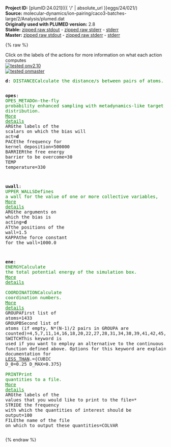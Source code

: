 **Project ID:** [plumID:24.021]({{ '/' | absolute_url }}eggs/24/021/)  
**Source:** molecular-dynamics/ion-pairing/caco3-batches-large/2/Analysis/plumed.dat  
**Originally used with PLUMED version:** 2.8  
**Stable:** [zipped raw stdout](plumed.dat.plumed.stdout.txt.zip) - [zipped raw stderr](plumed.dat.plumed.stderr.txt.zip) - [stderr](plumed.dat.plumed.stderr)  
**Master:** [zipped raw stdout](plumed.dat.plumed_master.stdout.txt.zip) - [zipped raw stderr](plumed.dat.plumed_master.stderr.txt.zip) - [stderr](plumed.dat.plumed_master.stderr)  

{% raw %}
<div class="plumedpreheader">
<div class="headerInfo" id="value_details_data/molecular-dynamics/ion-pairing/caco3-batches-large/2/Analysis/plumed.dat"> Click on the labels of the actions for more information on what each action computes </div>
<div class="containerBadge">
<div class="headerBadge"><a href="plumed.dat.plumed.stderr"><img src="https://img.shields.io/badge/v2.10-passing-green.svg" alt="tested onv2.10" /></a></div>
<div class="headerBadge"><a href="plumed.dat.plumed_master.stderr"><img src="https://img.shields.io/badge/master-passing-green.svg" alt="tested onmaster" /></a></div>
</div>
</div>
<pre class="plumedlisting">
<b name="data/molecular-dynamics/ion-pairing/caco3-batches-large/2/Analysis/plumed.datd" onclick='showPath("data/molecular-dynamics/ion-pairing/caco3-batches-large/2/Analysis/plumed.dat","data/molecular-dynamics/ion-pairing/caco3-batches-large/2/Analysis/plumed.datd","data/molecular-dynamics/ion-pairing/caco3-batches-large/2/Analysis/plumed.datd","brown")'>d</b>: <span class="plumedtooltip" style="color:green">DISTANCE<span class="right">Calculate the distance/s between pairs of atoms. <a href="https://www.plumed.org/doc-master/user-doc/html/DISTANCE" style="color:green">More details</a><i></i></span></span> <span class="plumedtooltip">ATOMS<span class="right">the pair of atom that we are calculating the distance between<i></i></span></span>=1433,857 

<span style="display:none;" id="data/molecular-dynamics/ion-pairing/caco3-batches-large/2/Analysis/plumed.datd">The DISTANCE action with label <b>d</b> calculates the following quantities:<table  align="center" frame="void" width="95%" cellpadding="5%"><tr><td width="5%"><b> Quantity </b>  </td><td><b> Description </b> </td></tr><tr><td width="5%">d.value</td><td>the DISTANCE between this pair of atoms</td></tr></table></span><b name="data/molecular-dynamics/ion-pairing/caco3-batches-large/2/Analysis/plumed.datopes" onclick='showPath("data/molecular-dynamics/ion-pairing/caco3-batches-large/2/Analysis/plumed.dat","data/molecular-dynamics/ion-pairing/caco3-batches-large/2/Analysis/plumed.datopes","data/molecular-dynamics/ion-pairing/caco3-batches-large/2/Analysis/plumed.datopes","brown")'>opes</b>: <span class="plumedtooltip" style="color:green">OPES_METAD<span class="right">On-the-fly probability enhanced sampling with metadynamics-like target distribution. <a href="https://www.plumed.org/doc-master/user-doc/html/OPES_METAD" style="color:green">More details</a><i></i></span></span> <span class="plumedtooltip">ARG<span class="right">the labels of the scalars on which the bias will act<i></i></span></span>=<b name="data/molecular-dynamics/ion-pairing/caco3-batches-large/2/Analysis/plumed.datd">d</b> <span class="plumedtooltip">PACE<span class="right">the frequency for kernel deposition<i></i></span></span>=500000 <span class="plumedtooltip">BARRIER<span class="right">the free energy barrier to be overcome<i></i></span></span>=30 <span class="plumedtooltip">TEMP<span class="right"> temperature<i></i></span></span>=330

<span style="display:none;" id="data/molecular-dynamics/ion-pairing/caco3-batches-large/2/Analysis/plumed.datopes">The OPES_METAD action with label <b>opes</b> calculates the following quantities:<table  align="center" frame="void" width="95%" cellpadding="5%"><tr><td width="5%"><b> Quantity </b>  </td><td><b> Description </b> </td></tr><tr><td width="5%">opes.bias</td><td>the instantaneous value of the bias potential</td></tr><tr><td width="5%">opes.rct</td><td>estimate of c(t)</td></tr><tr><td width="5%">opes.zed</td><td>estimate of Z_n</td></tr><tr><td width="5%">opes.neff</td><td>effective sample size</td></tr><tr><td width="5%">opes.nker</td><td>total number of compressed kernels used to represent the bias</td></tr></table></span><b name="data/molecular-dynamics/ion-pairing/caco3-batches-large/2/Analysis/plumed.datuwall" onclick='showPath("data/molecular-dynamics/ion-pairing/caco3-batches-large/2/Analysis/plumed.dat","data/molecular-dynamics/ion-pairing/caco3-batches-large/2/Analysis/plumed.datuwall","data/molecular-dynamics/ion-pairing/caco3-batches-large/2/Analysis/plumed.datuwall","brown")'>uwall</b>: <span class="plumedtooltip" style="color:green">UPPER_WALLS<span class="right">Defines a wall for the value of one or more collective variables, <a href="https://www.plumed.org/doc-master/user-doc/html/UPPER_WALLS" style="color:green">More details</a><i></i></span></span> <span class="plumedtooltip">ARG<span class="right">the arguments on which the bias is acting<i></i></span></span>=<b name="data/molecular-dynamics/ion-pairing/caco3-batches-large/2/Analysis/plumed.datd">d</b> <span class="plumedtooltip">AT<span class="right">the positions of the wall<i></i></span></span>=1.5 <span class="plumedtooltip">KAPPA<span class="right">the force constant for the wall<i></i></span></span>=1000.0

<span style="display:none;" id="data/molecular-dynamics/ion-pairing/caco3-batches-large/2/Analysis/plumed.datuwall">The UPPER_WALLS action with label <b>uwall</b> calculates the following quantities:<table  align="center" frame="void" width="95%" cellpadding="5%"><tr><td width="5%"><b> Quantity </b>  </td><td><b> Description </b> </td></tr><tr><td width="5%">uwall.bias</td><td>the instantaneous value of the bias potential</td></tr><tr><td width="5%">uwall.force2</td><td>the instantaneous value of the squared force due to this bias potential</td></tr></table></span><b name="data/molecular-dynamics/ion-pairing/caco3-batches-large/2/Analysis/plumed.datene" onclick='showPath("data/molecular-dynamics/ion-pairing/caco3-batches-large/2/Analysis/plumed.dat","data/molecular-dynamics/ion-pairing/caco3-batches-large/2/Analysis/plumed.datene","data/molecular-dynamics/ion-pairing/caco3-batches-large/2/Analysis/plumed.datene","brown")'>ene</b>: <span class="plumedtooltip" style="color:green">ENERGY<span class="right">Calculate the total potential energy of the simulation box. <a href="https://www.plumed.org/doc-master/user-doc/html/ENERGY" style="color:green">More details</a><i></i></span></span>
<br/><span style="display:none;" id="data/molecular-dynamics/ion-pairing/caco3-batches-large/2/Analysis/plumed.datene">The ENERGY action with label <b>ene</b> calculates something</span><span class="plumedtooltip" style="color:green">COORDINATION<span class="right">Calculate coordination numbers. <a href="https://www.plumed.org/doc-master/user-doc/html/COORDINATION" style="color:green">More details</a><i></i></span></span> <span class="plumedtooltip">GROUPA<span class="right">First list of atoms<i></i></span></span>=1433 <span class="plumedtooltip">GROUPB<span class="right">Second list of atoms (if empty, N*(N-1)/2 pairs in GROUPA are counted)<i></i></span></span>=4,5,7,11,14,16,18,20,22,27,28,31,34,38,39,41,42,45,48,51,56,59,62,63,66,68,72,73,74,81,82,84,86,90,92,93,97,100,101,104,108,110,113,117,118,122,123,126,129,132,136,142,147,149,154,157,161,163,166,168,169,177,181,186,189,196,197,200,207,208,210,213,214,219,222,224,226,232,236,238,241,248,250,251,253,256,258,262,263,265,268,276,278,281,285,287,289,292,296,299,301,304,308,309,314,318,319,321,326,332,334,336,338,339,340,343,352,354,358,360,361,364,367,369,373,377,380,382,383,386,393,395,397,402,404,408,412,415,418,419,422,428,429,432,434,436,438,443,446,451,453,455,461,466,469,472,474,475,478,481,489,492,494,495,497,502,505,506,512,516,519,520,524,525,531,532,535,540,541,549,551,555,558,561,563,565,566,572,577,579,582,585,589,595,597,600,603,607,609,613,615,616,619,622,625,627,633,634,637,641,646,647,653,657,659,661,664,668,670,672,674,678,679,684,686,691,692,694,696,698,703,704,709,713,715,717,719,721,726,729,730,736,740,742,748,749,750,752,758,760,761,764,766,767,771,775,778,779,781,783,786,789,796,797,798,804,807,812,816,819,824,827,835,837,840,843,848,852,858,862,865,866,867,869,872,875,877,879,882,884,886,889,891,895,899,902,903,907,910,913,915,919,922,925,928,930,935,937,942,944,946,950,955,957,961,963,968,970,974,975,979,983,987,989,993,995,997,999,1002,1008,1009,1013,1016,1018,1021,1024,1027,1031,1033,1034,1036,1044,1048,1049,1050,1054,1055,1060,1064,1065,1068,1072,1075,1078,1082,1084,1086,1091,1093,1095,1098,1102,1106,1108,1112,1113,1117,1121,1123,1125,1128,1130,1133,1138,1141,1144,1147,1151,1153,1155,1157,1159,1162,1167,1169,1174,1176,1177,1181,1182,1187,1188,1192,1196,1198,1201,1207,1208,1209,1216,1219,1225,1226,1232,1237,1238,1240,1242,1245,1247,1253,1257,1261,1264,1266,1268,1271,1272,1277,1278,1280,1284,1285,1288,1289,1293,1294,1298,1299,1307,1309,1311,1317,1320,1322,1326,1327,1329,1333,1335,1337,1338,1344,1349,1352,1357,1360,1367,1369,1374,1377,1380,1383,1389,1393,1394,1396,1397,1401,1403,1406,1407,1408,1413,1414,1416,1417,1420,1421,1423,1430,1432,1435,1438,1441,1444,1448,1450,1451,1454,1456,1465,1467,1468,1471,1474,1477,1483,1485,1488,1491,1494,1497,1498,1501,1505,1507,1512,1513,1517,1518,1520,1523,1526,1530,1533,1535,1537,1539,1542,1546,1548,1554,1555,1559,1562,1565,1566,1570,1573,1576,1577,1580,1584,1586,1591,1592,1601,1605,1607,1609,1611,1615,1619,1621,1624,1629,1630,1634,1639,1640,1643,1645,1649,1651,1654,1658,1659,1667,1669,1673,1674,1679,1681,1682,1687,1691,1692,1693,1695,1698,1701,1703,1705,1707,1711,1713,1716,1719,1723,1724,1727,1728,1729,1731,1737,1740,1742,1746,1750,1753,1756,1758,1762,1764,1769,1772,1776,1778,1781,1783,1785,1789,1791,1794,1796,1802,1806,1808,1810,1813,1815,1819,1824,1825,1827,1828,1834,1835,1837,1839,1842,1850,1854,1855,1859,1860,1864,1867,1869,1871,1874,1875,1879,1883,1886,1888,1890,1893,1899,1900,1902,1907,1909,1914,1916,1919,1920,1924,1926,1929,1934,1937,1940,1943,1947,1948,1955,1956,1959,1964,1967,1968,1971,1974,1977,1982,1985,1987,1989,1991,1998,2002,2006,2008,2010,2017,2018,2021,2024,2026,2028,2035,2037,2040,2041,2046,2049,2052,2055,2057,2061,2065,2067,2071,2074,2080,2083,2086,2088,2091,2092,2094,2098,2101,2105,2110,2115,2119,2121,2124,2125,2129,2132,2135,2138,2141,2143,2147,2150,2154,2157,2159,2160,2164,2168,2170,2175,2177,2178,2180,2185,2188,2190,2191,2196,2200,2202,2207,2209,2213,2217,2220,2221,2225,2228,2230,2232,2234,2237,2241,2242,2245,2247,2250,2253,2258,2262,2263,2267,2270,2275,2278,2280,2282,2288,2290,2293,2296,2303,2306,2314,2315,2317,2322,2324,2327,2328,2336,2338,2340,2344,2348,2351,2353,2355,2357,2360,2366,2370,2371,2373,2377,2380,2382,2386,2389,2391,2393,2400,2402,2403,2406,2410,2414,2415,2420,2424,2425,2429,2430,2434,2439,2441,2448,2451,2454,2458,2460,2461,2464,2465,2469,2471,2475,2476,2481,2482,2487,2488,2494,2495,2499,2501,2503,2508,2511,2514,2518,2519,2521,2523,2527,2528,2531,2536,2543,2544,2547,2550,2555,2558,2559,2562,2564,2565,2570,2574,2575,2577,2579,2584,2586,2587,2588,2593,2596,2600,2601,2604,2606,2611,2613,2616,2618,2624,2626,2631,2633,2636,2639,2642,2644,2646,2653,2654,2659,2662,2664,2670,2671,2675,2678,2680,2682,2686,2688,2689,2692,2695,2698,2699,2700,2701,2704,2708,2711,2715,2719,2722,2726,2731,2732,2735,2744,2745,2746,2750,2753,2756,2761,2764,2765,2767,2769,2774,2781,2782,2783,2785,2788,2789,2791,2795,2798,2800,2802,2804,2809,2814,2815,2817,2818,2823,2825,2827,2833,2835,2837,2839,2841,2846,2847,2850,2851,2855,2857,2861,2863,2866,2869,2873,2876,2877,2880,2883,2887,2889,2892,2894,2900,2902,2906,2910,2913,2919,2921,2923,2925,2931,2933,2935,2940,2942,2945,2947,2949,2953,2956,2960,2961,2962,2964,2967,2970,2973,2977,2981,2984,2986,2988,2990,2993,2998,3001,3003,3007,3010,3012,3015,3020,3023,3026,3029,3031,3035,3037,3039,3040,3042,3045,3048,3051,3055,3056,3060,3064,3066,3071,3075,3077,3079,3083,3085,3087,3090,3097,3099,3100,3105,3108,3112,3115,3117,3119,3123,3126,3127,3132,3133,3135,3136,3137,3140,3144,3148,3150,3153,3156,3161,3162,3166,3169,3173,3175,3179,3187,3189,3190,3194,3196,3201,3204,3205,3209,3213,3215,3218,3220,3225,3228,3231,3233,3236,3237,3241,3246,3248,3250,3254,3257,3259,3260,3263,3268,3270,3274,3276,3279,3281,3285,3288,3290,3296,3300,3302,3311,3312,3315,3317,3319,3325,3326,3327,3331,3334,3337,3339,3343,3345,3347,3350,3353,3356,3359,3364,3367,3371,3372,3373,3374,3377,3380,3383,3386,3388,3395,3398,3401,3403,3404,3410,3413,3416,3418,3422,3427,3430,3431,3435,3436,3438,3444,3445,3449,3452,3454,3459,3461,3468,3472,3475,3478,3482,3486,3492,3493,3496,3499,3502,3504,3507,3508,3513,3516,3519,3523,3525,3527,3530,3533,3534,3539,3543,3545,3549,3551,3555,3560,3564,3565,3567,3569,3573,3574,3579,3581,3585,3588,3591,3598,3599,3600,3603,3607,3609,3611,3614,3616,3619,3620,3622,3623,3628,3631,3636,3639,3641,3647,3648,3650,3654,3658,3662,3664,3666,3667,3672,3674,3676,3678,3681,3685,3687,3693,3695,3698,3703,3706,3710,3712,3713,3717,3719,3721,3728,3730,3732,3734,3738,3740,3743,3747,3750,3753,3757,3759,3761,3762,3763,3767,3770,3772,3773,3777,3781,3783,3785,3786,3788,3792,3793,3795,3798,3801,3805,3806,3807,3811,3814,3816,3817,3821,3823,3828,3834,3835,3838,3845,3847,3849,3852,3856,3859,3863,3867,3874,3876,3879,3885,3889,3891,3893,3896,3900,3902,3908,3910,3914,3918,3921,3923,3924,3926,3930,3932,3935,3939,3941,3944,3947,3948,3951,3954,3956,3959,3963,3965,3966,3969,3972,3974,3976,3980,3984,3987,3990,3992,3997,3998,4000,4004,4007,4010,4016,4018,4021,4023,4027,4030,4033,4036,4037,4039,4043,4044,4049,4053,4055,4057,4059,4063,4067,4070,4072,4079,4080,4084,4086,4090,4095,4096,4098,4099,4100,4104,4107,4110,4112,4118,4122,4125,4129,4130,4133,4138,4141,4146,4147,4153,4154,4158,4159,4164,4166,4168,4172,4174,4181,4183,4186,4187,4190,4193,4196,4198,4201,4205,4207,4210,4212,4215,4217,4219,4222,4228,4231,4234,4236,4238,4239,4243,4247,4253,4255,4257,4261,4265,4266,4268,4273,4275,4279,4283,4288,4292,4293,4295,4297,4300,4304,4308,4312,4313,4316,4317,4319,4323,4326,4333,4334,4338,4340,4343,4345,4349,4351,4354,4356,4359,4362,4366,4369,4371,4377,4381,4384,4387,4391,4396,4401,4402,4405,4407,4411,4412,4419,4421,4424,4426,4429,4432,4435,4436,4440,4442,4445,4448,4452,4454,4458,4460,4461,4462,4468,4471,4472,4474,4476,4478,4481,4488,4491,4492,4496,4500,4502,4508,4509,4515,4516,4521,4522,4528,4530,4531,4535,4537,4541,4543,4547,4549,4551,4554,4557,4559,4563,4567,4571,4573,4574,4577,4582,4583,4587,4588,4592,4594,4598,4601,4602,4605,4607,4611,4613,4615,4623,4625,4628,4631,4635,4637,4640,4643,4647,4648,4650,4651,4655,4659,4663,4664,4666,4670,4675,4676,4677,4683,4688,4690,4692,4694,4697,4701,4703,4707,4709,4711,4714,4715,4717,4721,4723,4726,4730,4733 <span class="plumedtooltip">SWITCH<span class="right">This keyword is used if you want to employ an alternative to the continuous switching function defined above. Options for this keyword are explained in the documentation for <a href="https://www.plumed.org/doc-master/user-doc/html/LESS_THAN">LESS_THAN</a>.<i></i></span></span>={CUBIC D_0=0.25 D_MAX=0.375}
<br/><span style="display:none;" id="data/molecular-dynamics/ion-pairing/caco3-batches-large/2/Analysis/plumed.dat">The COORDINATION action with label <b></b> calculates the following quantities:<table  align="center" frame="void" width="95%" cellpadding="5%"><tr><td width="5%"><b> Quantity </b>  </td><td><b> Description </b> </td></tr><tr><td width="5%">.value</td><td>the value of the coordination</td></tr></table></span><span class="plumedtooltip" style="color:green">PRINT<span class="right">Print quantities to a file. <a href="https://www.plumed.org/doc-master/user-doc/html/PRINT" style="color:green">More details</a><i></i></span></span> <span class="plumedtooltip">ARG<span class="right">the labels of the values that you would like to print to the file<i></i></span></span>=* <span class="plumedtooltip">STRIDE<span class="right"> the frequency with which the quantities of interest should be output<i></i></span></span>=100 <span class="plumedtooltip">FILE<span class="right">the name of the file on which to output these quantities<i></i></span></span>=COLVAR
</pre>
{% endraw %}
